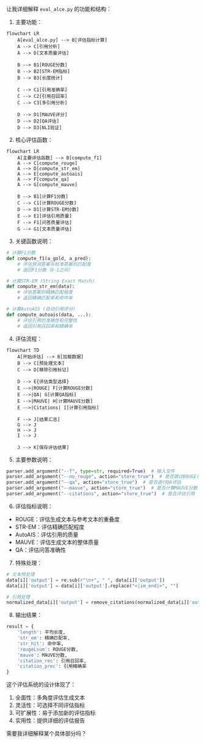 



让我详细解释 `eval_alce.py` 的功能和结构：

1. 主要功能：
```mermaid
flowchart LR
    A[eval_alce.py] --> B[评估指标计算]
    A --> C[引用分析]
    A --> D[文本质量评估]
    
    B --> B1[ROUGE分数]
    B --> B2[STR-EM指标]
    B --> B3[长度统计]
    
    C --> C1[引用准确率]
    C --> C2[引用召回率]
    C --> C3[多引用分析]
    
    D --> D1[MAUVE评分]
    D --> D2[QA评估]
    D --> D3[NLI验证]
```

2. 核心评估函数：
```mermaid
flowchart LR
    A[主要评估函数] --> B[compute_f1]
    A --> C[compute_rouge]
    A --> D[compute_str_em]
    A --> E[compute_autoais]
    A --> F[compute_qa]
    A --> G[compute_mauve]
    
    B --> B1[计算F1分数]
    C --> C1[计算ROUGE分数]
    D --> D1[计算STR-EM分数]
    E --> E1[评估引用质量]
    F --> F1[问答质量评估]
    G --> G1[文本质量评估]
```

3. 关键函数说明：

```python
# 计算F1分数
def compute_f1(a_gold, a_pred):
    # 评估预测答案与标准答案的匹配度
    # 返回F1分数（0-1之间）

# 计算STR-EM (String Exact Match)
def compute_str_em(data):
    # 评估答案的精确匹配程度
    # 返回精确匹配率和命中率

# 计算AutoAIS (自动引用评分)
def compute_autoais(data, ...):
    # 评估引用的准确性和完整性
    # 返回引用召回率和精确率
```

4. 评估流程：
```mermaid
flowchart TD
    A[开始评估] --> B[加载数据]
    B --> C[预处理文本]
    C --> D[移除引用标记]
    
    D --> E{评估类型选择}
    E -->|ROUGE| F[计算ROUGE分数]
    E -->|QA| G[计算QA指标]
    E -->|MAUVE| H[计算MAUVE分数]
    E -->|Citations| I[计算引用指标]
    
    F --> J[结果汇总]
    G --> J
    H --> J
    I --> J
    
    J --> K[保存评估结果]
```

5. 主要参数说明：
```python
parser.add_argument("--f", type=str, required=True)  # 输入文件
parser.add_argument("--no_rouge", action="store_true")  # 是否跳过ROUGE评估
parser.add_argument("--qa", action="store_true")  # 是否进行QA评估
parser.add_argument("--mauve", action="store_true")  # 是否计算MAUVE分数
parser.add_argument("--citations", action="store_true")  # 是否评估引用
```

6. 评估指标说明：
- ROUGE：评估生成文本与参考文本的重叠度
- STR-EM：评估精确匹配程度
- AutoAIS：评估引用的质量
- MAUVE：评估生成文本的整体质量
- QA：评估问答准确性

7. 特殊处理：
```python
# 文本预处理
data[i]['output'] = re.sub(r"\n+", " ", data[i]['output'])
data[i]['output'] = data[i]['output'].replace("<|im_end|>", "")

# 引用处理
normalized_data[i]['output'] = remove_citations(normalized_data[i]['output'])
```

8. 输出结果：
```python
result = {
    'length': 平均长度,
    'str_em': 精确匹配率,
    'str_hit': 命中率,
    'rougeLsum': ROUGE分数,
    'mauve': MAUVE分数,
    'citation_rec': 引用召回率,
    'citation_prec': 引用精确率
}
```

这个评估系统的设计体现了：
1. 全面性：多角度评估生成文本
2. 灵活性：可选择不同评估指标
3. 可扩展性：易于添加新的评估指标
4. 实用性：提供详细的评估报告

需要我详细解释某个具体部分吗？